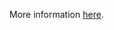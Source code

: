 More information [here](https://docs.bridgecrew.io/docs/ensure-that-azure-batch-account-uses-key-vault-to-encrypt-data).
